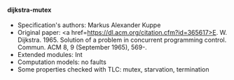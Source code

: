 #### dijkstra-mutex
- Specification's authors: Markus Alexander Kuppe
- Original paper: <a href=https://dl.acm.org/citation.cfm?id=365617>E. W. Dijkstra. 1965. Solution of a problem in concurrent programming control. Commun. ACM 8, 9 (September 1965), 569-. </a>
- Extended modules: Int
- Computation models: no faults
- Some properties checked with TLC: mutex, starvation, termination


